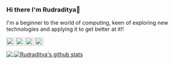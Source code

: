 ### Hi there I'm Rudraditya👋
I'm a beginner to the world of computing, keen of exploring new technologies and applying it to get better at it!!
<!--
**Shaviaditya/Shaviaditya** is a ✨ _special_ ✨ repository because its `README.md` (this file) appears on your GitHub profile.

Here are some ideas to get you started:

- 🔭 I’m currently working on increasing problem solving abilities by means of competitve programming and exploring the world of developement by means of web-dev.
- 🌱 I’m currently learning frameworks of Javascript like React, and exploring backend technologies via Node.
<!-- 👯 I’m looking to collaborate on ...
<!-- 🤔 I’m looking for help with ...
<!-- 💬 Ask me about ...
- 📫 How to reach me: 
- You can reach me on my email handle : rudrashiv311@gmail.com
- Codechef Handle : https://www.codechef.com/users/shaivya3
- Codeforces Handle : https://codeforces.com/profile/Shavya 
<!-- 😄 Pronouns: ...
<!-- ⚡ Fun fact: ...
-->
<p>




<a href="www.linkedin.com/in/rudraditya-jalan-2b98661bb">
  <img align="left" alt="Rudraditya's LinkedIn" width="22px" src="https://cdn.jsdelivr.net/npm/simple-icons@v3/icons/linkedin.svg" />
</a>
<a href="https://github.com/Shaviaditya">
  <img align="left" alt="Rudraditya's Github" width="22px" src="https://cdn.jsdelivr.net/npm/simple-icons@v3/icons/github.svg" />
</a>
<a href="https://instagram.com/rudradityajalan/">
  <img align="left" alt="Rudraditya's Instagram" width="22px" src="https://cdn.jsdelivr.net/npm/simple-icons@v3/icons/instagram.svg" />
</a>
<a href="https://www.facebook.com/rudraditya.jalan">
  <img align="left" alt="Rudraditya's Facebook" width="22px" src="https://cdn.jsdelivr.net/npm/simple-icons@v3/icons/facebook.svg" />
</a>

<br/>
<br/>


 


 
<a href="https://github.com/Shaviaditya">
  <img align="center" src="https://github-readme-stats.vercel.app/api/top-langs/?username=Shaviaditya&theme=light&hide_langs_below=1" />
</a>
<a href="https://github.com/Shaviaditya">
 <img align="center" src="https://github-readme-stats.vercel.app/api?username=Shaviaditya&show_icons=true&theme=light&line_height=27" alt="Rudraditya's github stats"/>
</a>
 

</div>

